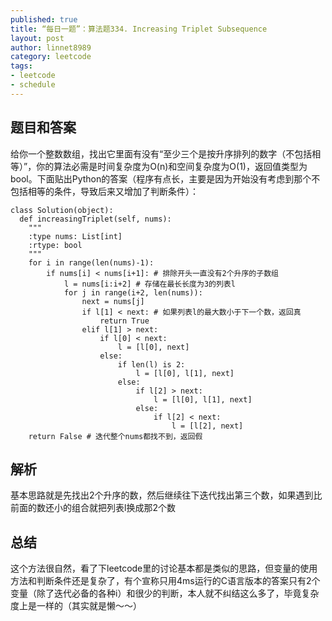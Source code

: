 ```yaml
---
published: true
title: “每日一题”：算法题334. Increasing Triplet Subsequence
layout: post
author: linnet8989
category: leetcode
tags:
- leetcode
- schedule
---
```


## 题目和答案
给你一个整数数组，找出它里面有没有“至少三个是按升序排列的数字（不包括相等）”，你的算法必需是时间复杂度为O(n)和空间复杂度为O(1)，返回值类型为bool。下面贴出Python的答案（程序有点长，主要是因为开始没有考虑到那个不包括相等的条件，导致后来又增加了判断条件）：
```
class Solution(object):
  def increasingTriplet(self, nums):
    """
    :type nums: List[int]
    :rtype: bool
    """
    for i in range(len(nums)-1):
        if nums[i] < nums[i+1]: # 排除开头一直没有2个升序的子数组
            l = nums[i:i+2] # 存储在最长长度为3的列表l
            for j in range(i+2, len(nums)):
                next = nums[j]
                if l[1] < next: # 如果列表l的最大数小于下一个数，返回真
                    return True
                elif l[1] > next:
                    if l[0] < next:
                        l = [l[0], next]
                    else:
                        if len(l) is 2:
                            l = [l[0], l[1], next]
                        else:
                            if l[2] > next:
                                l = [l[0], l[1], next]
                            else:
                                if l[2] < next:
                                    l = [l[2], next]
    return False # 迭代整个nums都找不到，返回假
```
## 解析
基本思路就是先找出2个升序的数，然后继续往下迭代找出第三个数，如果遇到比前面的数还小的组合就把列表l换成那2个数
## 总结
这个方法很自然，看了下leetcode里的讨论基本都是类似的思路，但变量的使用方法和判断条件还是复杂了，有个宣称只用4ms运行的C语言版本的答案只有2个变量（除了迭代必备的各种i）和很少的判断，本人就不纠结这么多了，毕竟复杂度上是一样的（其实就是懒～～）
